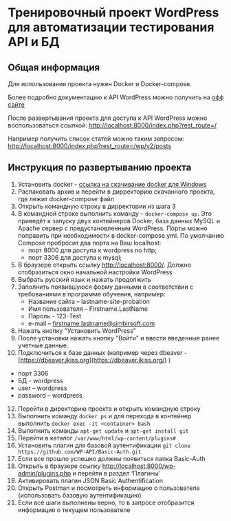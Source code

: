 # Тренировочный проект WordPress для автоматизации тестирования API и БД

## Общая информация
Для использования проекта нужен Docker и Docker-compose.

Более подробно документацию к API WordPress можно получить на [офф сайте](http://v2.wp-api.org/)

После развертывания проекта для доступа к API WordPress можно воспользоваться ссылкой:
[http://localhost:8000/index.php?rest_route=/](http://localhost:8000/index.php?rest_route=/)

Например получить список статей можно таким запросом:
[http://localhost:8000/index.php?rest_route=/wp/v2/posts](http://localhost:8000/index.php?rest_route=/wp/v2/posts)

## Инструкция по развертыванию проекта

1. Установить docker - [ссылка на скачивание docker для Windows](https://www.docker.com/docker-windows)
2. Распаковать архив и перейти в дирректорию скачанного проекта, где лежит docker-compose файл
3. Открыть командную строку в дирректории из шага 3
4. В командной строке выполнить команду – `docker-compose up`.
   Это приведёт к запуску двух контейнеров Docker, база данных MySQL и Apache сервер с предустановленным WordPress. Порты можно поправить при необходимости в docker-compose.yml. По умолчанию Compose пробросит два порта на Ваш localhost:
    + порт 8000 для доступа к wordpress по http;
    + порт 3306 для доступа к mysql;
6. В браузере открыть ссылку [http://localhost:8000/](http://localhost:8000/). Должно отобразиться окно начальной настройки WordPress
7. Выбрать русский язык и нажать продолжить
8. Заполнить появившуюся форму данными в соответствии с требованиями в программе обучения, например:
    + Название сайта – lastname-site-probation
    + Имя пользователя – Firstname.LastName
    + Пароль - 123-Test
    + e-mail – firstname.lastname@simbirsoft.com
9. Нажать кнопку "Установить WordPress"
10. После установки нажать кнопку "Войти" и ввести введенные ранее учетные данные.
11. Подключиться к базе данных (например через dbeaver - [https://dbeaver.jkiss.org](https://dbeaver.jkiss.org/) )
- порт 3306
- БД - wordpress
- user – wordpress
- password – wordpress.
12. Перейти в директорию проекта и открыть командную строку
13. Выполнить команду `docker ps` и для перехода в контейнер выполнить `docker exec -it <container> bash`
14. Выполнить команды `apt-get update` и `apt-get install git`
15. Перейти в каталог `/var/www/html/wp-content/plugins#`
16. Установить плагин для базовой аутентификации `git clone https://github.com/WP-API/Basic-Auth.git`
17. Если все прошло успешно должны появиться папка Basic-Auth
18. Открыть в браузере ссылку [http://localhost:8000/wp-admin/plugins.php](http://localhost:8000/wp-admin/plugins.php) и перейти в раздел ‘Плагины’
19. Активировать плагин JSON Basic Authentification
20. Открыть Postman и посмотреть информацию о пользователе (использовать базовую аутентификацию)
21. Если все шаги выполнены верно, то в запросе отобразится информация о текущем пользователе

